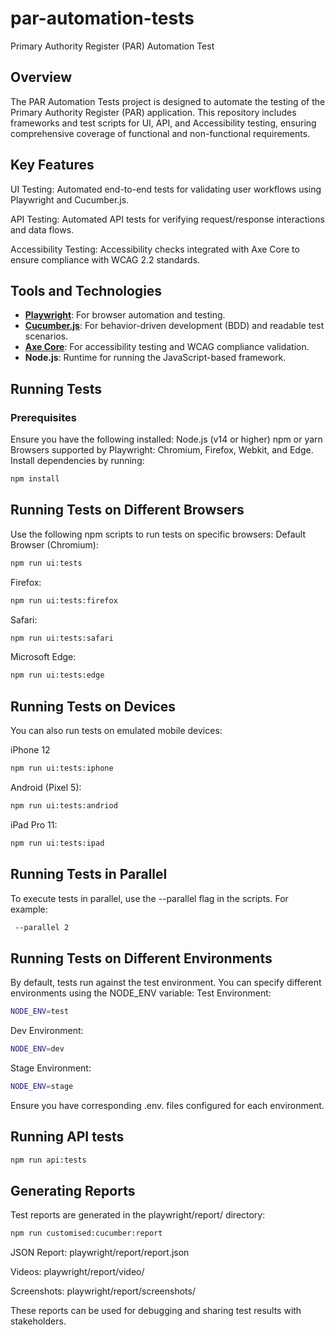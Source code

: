 # par-automation-tests
Primary Authority Register (PAR)  Automation Test 

## Overview

The PAR Automation Tests project is designed to automate the testing of the Primary Authority Register (PAR) application.
This repository includes frameworks and test scripts for UI, API, and Accessibility testing,
ensuring comprehensive coverage of functional and non-functional requirements.

## Key Features
UI Testing: Automated end-to-end tests for validating user workflows using Playwright and Cucumber.js.

API Testing: Automated API tests for verifying request/response interactions and data flows.

Accessibility Testing: Accessibility checks integrated with Axe Core to ensure compliance with WCAG 2.2 standards.

## Tools and Technologies
- [**Playwright**](https://playwright.dev): For browser automation and testing.
- [**Cucumber.js**](https://cucumber.io/docs/installation/javascript/): For behavior-driven development (BDD) and readable test scenarios.
- [**Axe Core**](https://www.deque.com/axe/): For accessibility testing and WCAG compliance validation.
- **Node.js**: Runtime for running the JavaScript-based framework.

## Running Tests
### Prerequisites
Ensure you have the following installed:
Node.js (v14 or higher)
npm or yarn
Browsers supported by Playwright: Chromium, Firefox, Webkit, and Edge.
Install dependencies by running:
```bash
npm install
```

## Running Tests on Different Browsers
Use the following npm scripts to run tests on specific browsers:
Default Browser (Chromium):
```bash
npm run ui:tests
```
Firefox:
```bash
npm run ui:tests:firefox
```
Safari:
```bash
npm run ui:tests:safari
```
Microsoft Edge:
```bash
npm run ui:tests:edge
```
## Running Tests on Devices
You can also run tests on emulated mobile devices:

iPhone 12
```bash
npm run ui:tests:iphone
```
Android (Pixel 5):
```bash
npm run ui:tests:andriod
```
iPad Pro 11:
```bash
npm run ui:tests:ipad
```
## Running Tests in Parallel
To execute tests in parallel, use the --parallel flag in the scripts. For example:
```bash
 --parallel 2
```
## Running Tests on Different Environments
By default, tests run against the test environment. You can specify different environments using the NODE_ENV variable:
Test Environment:
```bash
NODE_ENV=test
```
Dev Environment:
```bash
NODE_ENV=dev
```
Stage Environment:
```bash
NODE_ENV=stage
```
Ensure you have corresponding .env.<environment> files configured for each environment.

## Running API tests
```bash
npm run api:tests
```


## Generating Reports
Test reports are generated in the playwright/report/ directory:
```bash
npm run customised:cucumber:report
```
JSON Report: playwright/report/report.json

Videos: playwright/report/video/

Screenshots: playwright/report/screenshots/

These reports can be used for debugging and sharing test results with stakeholders.
